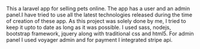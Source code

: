 This a laravel app for selling pets online. The app has a user and an admin panel.I have tried to use all the latest technologies released during the time of creation of these app. As this project was solely done by me, I tried to keep it upto to date as long as it was possible. I used sass, nodejs, bootstrap framework, jquery along with traditional css and html5. For admin panel I used voyager admin and for payment I integrated stripe api.
